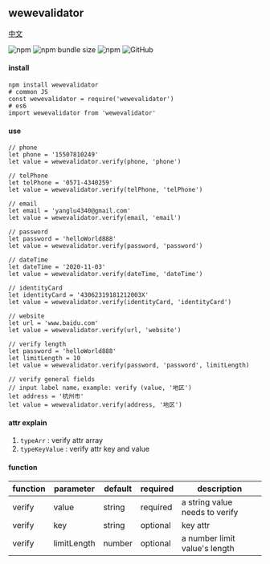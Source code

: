 ## wewevalidator

[中文](https://github.com/ougege/npm_package/blob/master/wewevalidator/README-CN.md '中文')

![npm](https://img.shields.io/npm/v/wewevalidator) ![npm bundle size](https://img.shields.io/bundlephobia/min/wewevalidator) ![npm](https://img.shields.io/npm/dt/wewevalidator) ![GitHub](https://img.shields.io/github/license/ougege/npm_package)

#### install
```SHELL
npm install wewevalidator
# common JS
const wewevalidator = require('wewevalidator')
# es6
import wewevalidator from 'wewevalidator'
```

#### use
```JS
// phone
let phone = '15507810249'
let value = wewevalidator.verify(phone, 'phone')

// telPhone
let telPhone = '0571-4340259'
let value = wewevalidator.verify(telPhone, 'telPhone')

// email
let email = 'yanglu4340@gmail.com'
let value = wewevalidator.verify(email, 'email')

// password
let password = 'helloWorld888'
let value = wewevalidator.verify(password, 'password')

// dateTime
let dateTime = '2020-11-03'
let value = wewevalidator.verify(dateTime, 'dateTime')

// identityCard
let identityCard = '43062319181212003X'
let value = wewevalidator.verify(identityCard, 'identityCard')

// website
let url = 'www.baidu.com'
let value = wewevalidator.verify(url, 'website')

// verify length
let password = 'helloWorld888'
let limitLength = 10
let value = wewevalidator.verify(password, 'password', limitLength)

// verify general fields
// input label name，example: verify (value, '地区')
let address = '杭州市'
let value = wewevalidator.verify(address, '地区')
```

#### attr explain
1. `typeArr` : verify attr array 
1. `typeKeyValue` : verify attr key and value

#### function

function|parameter|default|required|description|
--|--|--|--|--|
verify|value|string|required|a string value needs to verify|
verify|key|string|optional|key attr|
verify|limitLength|number|optional|a number limit value's length|
